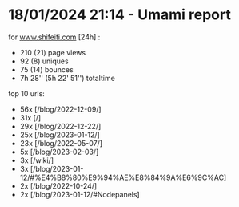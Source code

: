 # 18/01/2024 21:14 - Umami report
for www.shifeiti.com [24h] :

 - 210 (21) page views
 - 92 (8) uniques
 - 75 (14) bounces
 - 7h 28'' (5h 22' 51'') totaltime


top 10 urls:
 - 56x [/blog/2022-12-09/]
 - 31x [/]
 - 29x [/blog/2022-12-22/]
 - 25x [/blog/2023-01-12/]
 - 23x [/blog/2022-05-07/]
 - 5x [/blog/2023-02-03/]
 - 3x [/wiki/]
 - 3x [/blog/2023-01-12/#%E4%B8%80%E9%94%AE%E8%84%9A%E6%9C%AC]
 - 2x [/blog/2022-10-24/]
 - 2x [/blog/2023-01-12/#Nodepanels]


